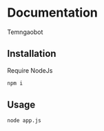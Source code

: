 # Documentation

Temngaobot

## Installation

Require NodeJs

```bash
npm i
```

## Usage

```bash
node app.js
```